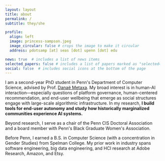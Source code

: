```yaml
---
layout: layout
title: about
permalink: /
subtitle: they/she

profile:
  align: left
  image: princess-sampson.jpeg
  image_circular: false # crops the image to make it circular
  address: pdotsamp [at] seas [dot] upenn [dot] edu

news: true  # includes a list of news items
selected_papers: false # includes a list of papers marked as "selected={true}"
social: false  # includes social icons at the bottom of the page
---
```

I am a second-year PhD student in Penn's Department of Computer Science, advised by Prof. [Danaë Metaxa](https://metaxa.net). My broad interest is in human-AI interaction—especially questions of platform governance, human-centered recommendation, and end-user wellbeing that emerge as social structures engage with large-scale algorithmic infrastructure. In my research, **I build tools for end-user autonomy and study how historically marginalized communities experience AI systems.**

Beyond research, I serve as a chair of the Penn CIS Doctoral Association and a board member with Penn's Black Graduate Women's Association.

Before Penn, I earned a B.S. in Computer Science (with a concentration in Gender Studies) from Spelman College. My prior work in industry spans software engineering, big data engineering, and HCI research at Adobe Research, Amazon, and Etsy.

<a rel="me" href="https://hci.social/@princess"> </a>
